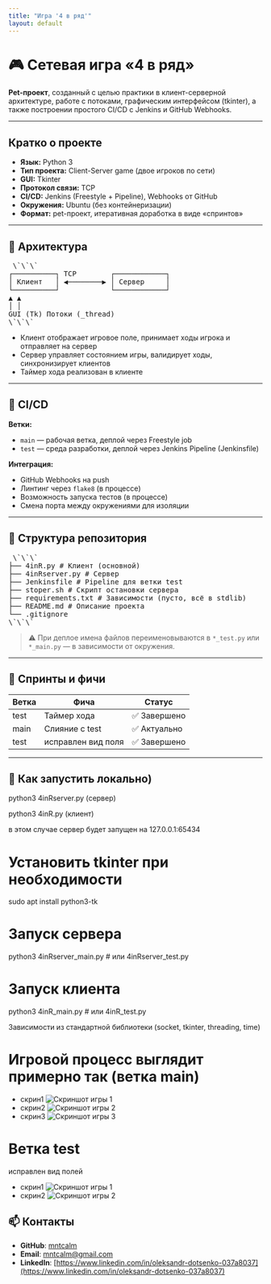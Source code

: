 ```yaml
---
title: "Игра '4 в ряд'"
layout: default
---
```

# 🎮 Сетевая игра «4 в ряд»

**Pet-проект**, созданный с целью практики в клиент-серверной архитектуре, 
работе с потоками, графическим интерфейсом (tkinter), а также построении 
простого CI/CD с Jenkins и GitHub Webhooks.

---

##  Кратко о проекте

- **Язык:** Python 3
- **Тип проекта:** Client-Server game (двое игроков по сети)
- **GUI:** Tkinter
- **Протокол связи:** TCP
- **CI/CD:** Jenkins (Freestyle + Pipeline), Webhooks от GitHub
- **Окружения:** Ubuntu (без контейнеризации)
- **Формат:** pet-проект, итеративная доработка в виде «спринтов»

---

## 🧩 Архитектура
<pre> \`\`\`
┌──────────┐ TCP        ┌────────────┐
│ Клиент   │ ◀────────▶ │ Сервер     │
└──────────┘            └────────────┘
▲ ▲
│ │
GUI (Tk) Потоки (_thread)
\`\`\` </pre>

- Клиент отображает игровое поле, принимает ходы игрока и отправляет на сервер
- Сервер управляет состоянием игры, валидирует ходы, синхронизирует клиентов
- Таймер хода реализован в клиенте

---

## 🧪 CI/CD

**Ветки:**

- `main` — рабочая ветка, деплой через Freestyle job
- `test` — среда разработки, деплой через Jenkins Pipeline (Jenkinsfile)

**Интеграция:**
- GitHub Webhooks на push
- Линтинг через `flake8` (в процессе)
- Возможность запуска тестов (в процессе)
- Смена порта между окружениями для изоляции

---

## 📂 Структура репозитория

<pre> \`\`\`
├── 4inR.py # Клиент (основной)
├── 4inRserver.py # Сервер
├── Jenkinsfile # Pipeline для ветки test
├── stoper.sh # Скрипт остановки сервера
├── requirements.txt # Зависимости (пусто, всё в stdlib)
├── README.md # Описание проекта
└── .gitignore
\`\`\` </pre>


> ⚠️ При деплое имена файлов переименовываются в `*_test.py` или `*_main.py` — в зависимости от окружения.

---

## 🔄 Спринты и фичи

| Ветка | Фича              | Статус     |
|-------|-------------------|------------|
| test  | Таймер хода       | ✅ Завершено |
| main  | Слияние с test    | ✅ Актуально |
| test  | исправлен вид поля| ✅ Завершено |

---

## 🧱 Как запустить  локально)
python3 4inRserver.py (сервер)

python3 4inR.py (клиент)

в этом случае сервер будет запущен на 127.0.0.1:65434
# Установить tkinter при необходимости
sudo apt install python3-tk

# Запуск сервера
python3 4inRserver_main.py  # или 4inRserver_test.py

# Запуск клиента
python3 4inR_main.py        # или 4inR_test.py

Зависимости из стандартной библиотеки (socket, tkinter, threading, time)

# Игровой процесс выглядит примерно так (ветка main)
- скрин1
![Скриншот игры 1](game1.png)
- скрин2
![Скриншот игры 2](game2.png)
- скрин3
![Скриншот игры 3](game3.png)
# Ветка test
исправлен вид полей
- скрин1
![Скриншот игры 1](game4.png)
- скрин2
![Скриншот игры 2](game5.png)


## 📫 Контакты

- **GitHub**: [mntcalm](https://github.com/mntcalm)
- **Email**: [mntcalm@gmail.com](mailto:mntcalm@gmail.com)
- **LinkedIn**: [https://www.linkedin.com/in/oleksandr-dotsenko-037a8037](https://www.linkedin.com/in/oleksandr-dotsenko-037a8037)
